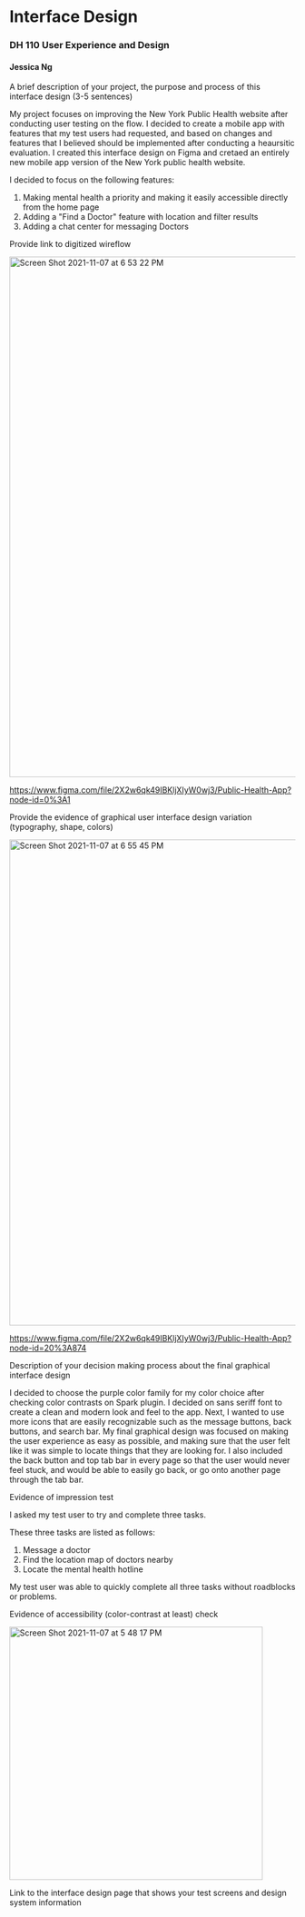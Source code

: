 # Interface Design 
### DH 110 User Experience and Design 
#### Jessica Ng 


A brief description of your project, the purpose and process of this interface design (3-5 sentences)

My project focuses on improving the New York Public Health website after conducting user testing on the flow. I decided to create a mobile app with features that my test users had requested, and based on changes and features that I believed should be implemented after conducting a heaursitic evaluation. I created this interface design on Figma and cretaed an entirely new mobile app version of the New York public health website. 

I decided to focus on the following features:

1) Making mental health a priority and making it easily accessible directly from the home page 
2) Adding a "Find a Doctor" feature with location and filter results
3) Adding a chat center for messaging Doctors

Provide link to digitized wireflow

<img width="917" alt="Screen Shot 2021-11-07 at 6 53 22 PM" src="https://user-images.githubusercontent.com/91767108/140677136-8b917437-3eab-49ef-a291-ade59535833a.png"> 

https://www.figma.com/file/2X2w6qk49IBKljXIyW0wj3/Public-Health-App?node-id=0%3A1


Provide the evidence of graphical user interface design variation (typography, shape, colors)

<img width="856" alt="Screen Shot 2021-11-07 at 6 55 45 PM" src="https://user-images.githubusercontent.com/91767108/140677335-5c273701-b521-4309-848f-d7892a1b61df.png">


https://www.figma.com/file/2X2w6qk49IBKljXIyW0wj3/Public-Health-App?node-id=20%3A874


Description of your decision making process about the final graphical interface design

I decided to choose the purple color family for my color choice after checking color contrasts on Spark plugin. I decided on sans seriff font to create a clean and modern look and feel to the app. Next, I wanted to use more icons that are easily recognizable such as the message buttons, back buttons, and search bar. My final graphical design was focused on making the user experience as easy as possible, and making sure that the user felt like it was simple to locate things that they are looking for. I also included the back button and top tab bar in every page so that the user would never feel stuck, and would be able to easily go back, or go onto another page through the tab bar.

Evidence of impression test

I asked my test user to try and complete three tasks. 

These three tasks are listed as follows: 

1. Message a doctor 
2. Find the location map of doctors nearby
3. Locate the mental health hotline

My test user was able to quickly complete all three tasks without roadblocks or problems. 

Evidence of accessibility (color-contrast at least) check

<img width="446" alt="Screen Shot 2021-11-07 at 5 48 17 PM" src="https://user-images.githubusercontent.com/91767108/140677206-731dcb27-cbe5-4259-81d2-905fcb1b19fb.png">

Link to the interface design page that shows your test screens and design system information

